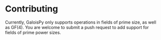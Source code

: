 Contributing
==================

Currently, GaloisPy only supports operations in fields of prime size, as well as GF(4).  You are welcome to submit a push request to add support for fields of prime power sizes.
